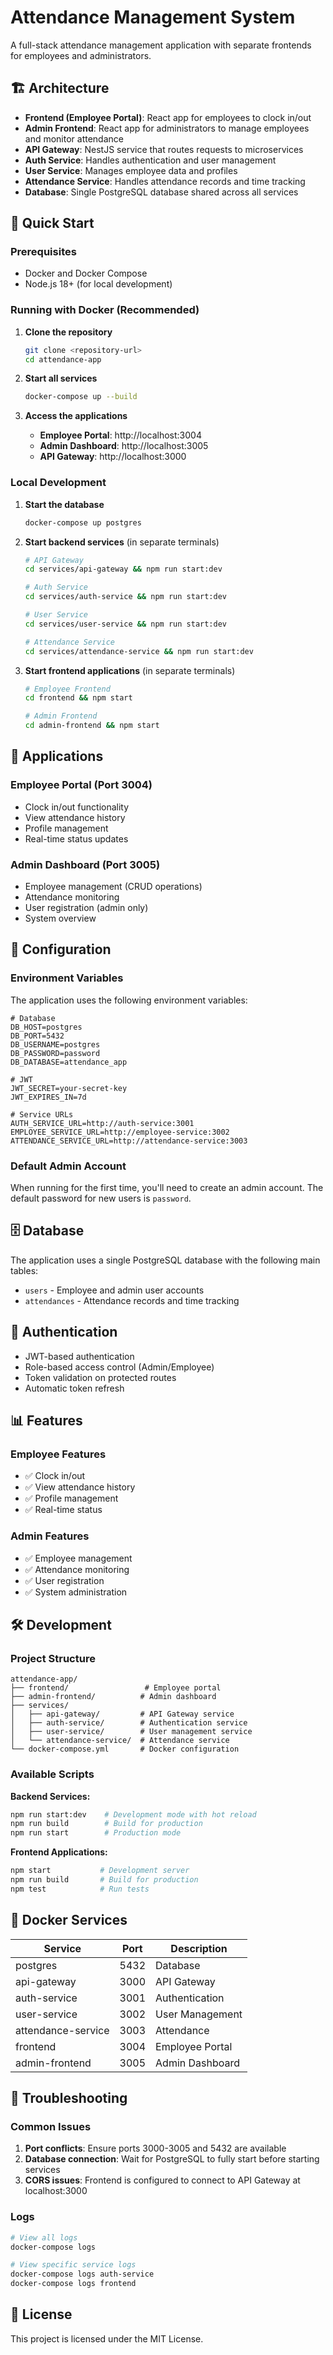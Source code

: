 # Attendance Management System

A full-stack attendance management application with separate frontends for employees and administrators.

## 🏗️ Architecture

- **Frontend (Employee Portal)**: React app for employees to clock in/out
- **Admin Frontend**: React app for administrators to manage employees and monitor attendance
- **API Gateway**: NestJS service that routes requests to microservices
- **Auth Service**: Handles authentication and user management
- **User Service**: Manages employee data and profiles
- **Attendance Service**: Handles attendance records and time tracking
- **Database**: Single PostgreSQL database shared across all services

## 🚀 Quick Start

### Prerequisites

- Docker and Docker Compose
- Node.js 18+ (for local development)

### Running with Docker (Recommended)

1. **Clone the repository**
   ```bash
   git clone <repository-url>
   cd attendance-app
   ```

2. **Start all services**
   ```bash
   docker-compose up --build
   ```

3. **Access the applications**
   - **Employee Portal**: http://localhost:3004
   - **Admin Dashboard**: http://localhost:3005
   - **API Gateway**: http://localhost:3000

### Local Development

1. **Start the database**
   ```bash
   docker-compose up postgres
   ```

2. **Start backend services** (in separate terminals)
   ```bash
   # API Gateway
   cd services/api-gateway && npm run start:dev

   # Auth Service
   cd services/auth-service && npm run start:dev

   # User Service
   cd services/user-service && npm run start:dev

   # Attendance Service
   cd services/attendance-service && npm run start:dev
   ```

3. **Start frontend applications** (in separate terminals)
   ```bash
   # Employee Frontend
   cd frontend && npm start

   # Admin Frontend
   cd admin-frontend && npm start
   ```

## 📱 Applications

### Employee Portal (Port 3004)
- Clock in/out functionality
- View attendance history
- Profile management
- Real-time status updates

### Admin Dashboard (Port 3005)
- Employee management (CRUD operations)
- Attendance monitoring
- User registration (admin only)
- System overview

## 🔧 Configuration

### Environment Variables

The application uses the following environment variables:

```env
# Database
DB_HOST=postgres
DB_PORT=5432
DB_USERNAME=postgres
DB_PASSWORD=password
DB_DATABASE=attendance_app

# JWT
JWT_SECRET=your-secret-key
JWT_EXPIRES_IN=7d

# Service URLs
AUTH_SERVICE_URL=http://auth-service:3001
EMPLOYEE_SERVICE_URL=http://employee-service:3002
ATTENDANCE_SERVICE_URL=http://attendance-service:3003
```

### Default Admin Account

When running for the first time, you'll need to create an admin account. The default password for new users is `password`.

## 🗄️ Database

The application uses a single PostgreSQL database with the following main tables:

- `users` - Employee and admin user accounts
- `attendances` - Attendance records and time tracking

## 🔐 Authentication

- JWT-based authentication
- Role-based access control (Admin/Employee)
- Token validation on protected routes
- Automatic token refresh

## 📊 Features

### Employee Features
- ✅ Clock in/out
- ✅ View attendance history
- ✅ Profile management
- ✅ Real-time status

### Admin Features
- ✅ Employee management
- ✅ Attendance monitoring
- ✅ User registration
- ✅ System administration

## 🛠️ Development

### Project Structure
```
attendance-app/
├── frontend/                 # Employee portal
├── admin-frontend/          # Admin dashboard
├── services/
│   ├── api-gateway/         # API Gateway service
│   ├── auth-service/        # Authentication service
│   ├── user-service/        # User management service
│   └── attendance-service/  # Attendance service
└── docker-compose.yml       # Docker configuration
```

### Available Scripts

**Backend Services:**
```bash
npm run start:dev    # Development mode with hot reload
npm run build        # Build for production
npm run start        # Production mode
```

**Frontend Applications:**
```bash
npm start           # Development server
npm run build       # Build for production
npm test            # Run tests
```

## 🐳 Docker Services

| Service | Port | Description |
|---------|------|-------------|
| postgres | 5432 | Database |
| api-gateway | 3000 | API Gateway |
| auth-service | 3001 | Authentication |
| user-service | 3002 | User Management |
| attendance-service | 3003 | Attendance |
| frontend | 3004 | Employee Portal |
| admin-frontend | 3005 | Admin Dashboard |

## 🚨 Troubleshooting

### Common Issues

1. **Port conflicts**: Ensure ports 3000-3005 and 5432 are available
2. **Database connection**: Wait for PostgreSQL to fully start before starting services
3. **CORS issues**: Frontend is configured to connect to API Gateway at localhost:3000

### Logs
```bash
# View all logs
docker-compose logs

# View specific service logs
docker-compose logs auth-service
docker-compose logs frontend
```

## 📝 License

This project is licensed under the MIT License.
